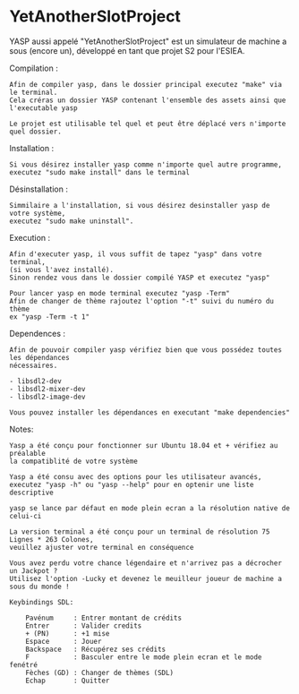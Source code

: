 # YetAnotherSlotProject
YASP aussi appelé "YetAnotherSlotProject" est un simulateur de machine a sous (encore un),
développé en tant que projet S2 pour l'ESIEA.

Compilation :

    Afin de compiler yasp, dans le dossier principal executez "make" via le terminal.
    Cela créras un dossier YASP contenant l'ensemble des assets ainsi que l'executable yasp

    Le projet est utilisable tel quel et peut être déplacé vers n'importe quel dossier.

Installation :

    Si vous désirez installer yasp comme n'importe quel autre programme,
    executez "sudo make install" dans le terminal

Désinstallation :

    Simmilaire a l'installation, si vous désirez desinstaller yasp de votre système,
    executez "sudo make uninstall".

Execution :

    Afin d'executer yasp, il vous suffit de tapez "yasp" dans votre terminal,
    (si vous l'avez installé).
    Sinon rendez vous dans le dossier compilé YASP et executez "yasp"
    
    Pour lancer yasp en mode terminal executez "yasp -Term"
    Afin de changer de thème rajoutez l'option "-t" suivi du numéro du thème
    ex "yasp -Term -t 1"

Dependences :

    Afin de pouvoir compiler yasp vérifiez bien que vous possédez toutes les dépendances
    nécessaires.

    - libsdl2-dev
    - libsdl2-mixer-dev
    - libsdl2-image-dev

    Vous pouvez installer les dépendances en executant "make dependencies"

Notes:

    Yasp a été conçu pour fonctionner sur Ubuntu 18.04 et + vérifiez au préalable
    la compatiblité de votre système

    Yasp a été consu avec des options pour les utilisateur avancés,
    executez "yasp -h" ou "yasp --help" pour en optenir une liste descriptive

    yasp se lance par défaut en mode plein ecran a la résolution native de celui-ci

    La version terminal a été conçu pour un terminal de résolution 75 Lignes * 263 Colones,
    veuillez ajuster votre terminal en conséquence

    Vous avez perdu votre chance légendaire et n'arrivez pas a décrocher un Jackpot ?
    Utilisez l'option -Lucky et devenez le meuilleur joueur de machine a sous du monde !

    Keybindings SDL:

        Pavénum     : Entrer montant de crédits
        Entrer      : Valider credits
        + (PN)      : +1 mise
        Espace      : Jouer
        Backspace   : Récupérez ses crédits
        F           : Basculer entre le mode plein ecran et le mode fenétré
        Fèches (GD) : Changer de thèmes (SDL)
        Echap       : Quitter
